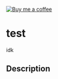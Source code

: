 [![Buy me a coffee][buymeacoffee-shield]][buymeacoffee]

 [buymeacoffee]: https://www.buymeacoffee.com/jtelban1
 [buymeacoffee-shield]: https://www.buymeacoffee.com/assets/img/custom_images/orange_img.png


# test




idk




## Description